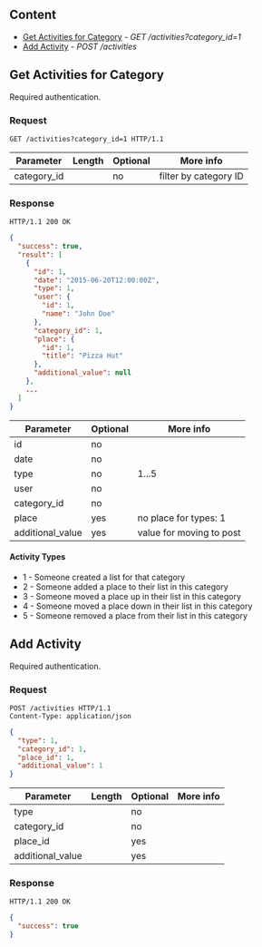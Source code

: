 ## Content

* [Get Activities for Category](#get-activities-for-category) - *GET /activities?category_id=1*
* [Add Activity](#add-activity) - *POST /activities*



## Get Activities for Category

Required authentication.

### Request

~~~HTTP
GET /activities?category_id=1 HTTP/1.1
~~~

Parameter | Length | Optional | More info
--------- | -------| -------- | ---------
category_id | | no | filter by category ID

### Response

~~~HTTP
HTTP/1.1 200 OK
~~~

~~~JSON
{
  "success": true,
  "result": [
    {
      "id": 1,
      "date": "2015-06-20T12:00:00Z",
      "type": 1,
      "user": {
        "id": 1,
        "name": "John Doe"
      },
      "category_id": 1,
      "place": {
        "id": 1,
        "title": "Pizza Hut"
      },
      "additional_value": null
    }, 
    ...
  ]
}
~~~

Parameter | Optional | More info
--------- | -------- | ---------
id                   | no
date                 | no     
type                 | no       | 1...5
user                 | no
category_id          | no
place                | yes      | no place for types: 1
additional_value     | yes      | value for moving to post


#### Activity Types
* 1 - Someone created a list for that category
* 2 - Someone added a place to their list in this category
* 3 - Someone moved a place up in their list in this category 
* 4 - Someone moved a place down in their list in this category 
* 5 - Someone removed a place from their list in this category


## Add Activity

Required authentication.

### Request

~~~HTTP
POST /activities HTTP/1.1
Content-Type: application/json
~~~

~~~JSON
{
  "type": 1,
  "category_id": 1,
  "place_id": 1,
  "additional_value": 1
}
~~~

Parameter | Length | Optional | More info
--------- | -------| -------- | ---------
type |  | no
category_id |  | no
place_id |  | yes
additional_value |  | yes

### Response

~~~HTTP
HTTP/1.1 200 OK
~~~

~~~JSON
{
  "success": true
}
~~~




